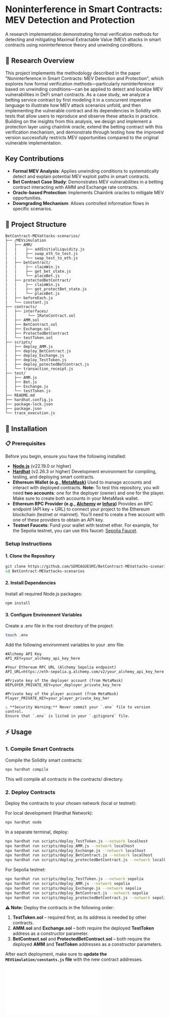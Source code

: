 # Noninterference in Smart Contracts: MEV Detection and Protection

A research implementation demonstrating formal verification methods for detecting and mitigating Maximal Extractable Value (MEV) attacks in smart contracts using noninterference theory and unwinding conditions.

## 🔬 Research Overview

This project implements the methodology described in the paper "Noninterference in Smart Contracts: MEV Detection and Protection", which explores how formal verification methods—particularly noninterference based on unwinding conditions—can be applied to detect and localize MEV vulnerabilities in DeFi smart contracts. As a case study, we analyze a betting service contract by first modeling it in a concurrent imperative language to illustrate how MEV attack scenarios unfold, and then implementing the vulnerable contract and its dependencies in Solidity with tests that allow users to reproduce and observe these attacks in practice. Building on the insights from this analysis, we design and implement a protection layer using chainlink oracle, extend the betting contract with this verification mechanism, and demonstrate through testing how the improved version successfully restricts MEV opportunities compared to the original vulnerable implementation.

## Key Contributions

- **Formal MEV Analysis**: Applies unwinding conditions to systematically detect and explain potential MEV exploit paths in smart contracts.
- **Bet Contract Case Study**: Demonstrates MEV vulnerabilities in a betting contract interacting with AMM and Exchange rate contracts.
- **Oracle-based Protection**: Implements Chainlink oracles to mitigate MEV opportunities.
- **Downgrading Mechanism**: Allows controlled information flows in specific scenarios.

## 📁 Project Structure

```
BetContract-MEVattacks-scenarios/
├── /MEVsimulation
│   ├── AMM/
│   |    ├── addInitialLiquidity.js  
|   |    ├── swap_eth_to_test.js 
|   |    └── swap_test_to_eth.js  
|   ├── betContract/  
|   |    ├── claimWin.js  
|   |    ├── get_bet_state.js 
|   |    └── placeBet.js  
|   ├── protectedBetContract/  
|   |    ├── claimWin.js 
|   |    ├── get_protectBet_state.js 
|   |    └── placeBet.js
|   ├── beforeEach.js      
|   └── constant.js
├── contracts/
│   ├── interfaces/
|   |     └── IRateContract.sol   
|   ├── AMM.sol                 
│   ├── BetContract.sol         
│   ├── Exchange.sol           
│   ├── ProtectedBetContract               
|   └── testToken.sol          
├── scripts/
│   ├── deploy_AMM.js              
│   ├── deploy_BetContract.js 
|   ├── deploy_Exchange.js
|   ├── deploy_TestToken.js
|   ├── deploy_potectedBetContract.js             
│   └── transaction_receipt.js               
├── test/
│   ├── AMM.js             
│   ├── Bet.js 
|   ├── Exchange.js        
│   └── testToken.js         
├── README.md
├── hardhat.config.js
├── package-lock.json
├── package.json
└── trace_execution.js
```
## 🚀 Installation

### 📋 Prerequisites

Before you begin, ensure you have the following installed:

- **[Node.js](https://nodejs.org/en)** (v22.19.0 or higher)  
- **[Hardhat](https://hardhat.org)** (v2.26.3 or higher) Development environment for compiling, testing, and deploying smart contracts.  
- **Ethereum Wallet (e.g., [MetaMask](https://metamask.io/en-GB))** Used to manage accounts and interact with deployed contracts.  **Note:** To test this repository, you will need **two accounts**: one for the deployer (owner) and one for the player. Make sure to create both accounts in your MetaMask wallet.
- **Ethereum RPC Provider (e.g., [Alchemy](https://www.alchemy.com) or [Infura](https://www.infura.io))** Provides an RPC endpoint (API key + URL) to connect your project to the Ethereum blockchain (testnet or mainnet). You’ll need to create a free account with one of these providers to obtain an API key.
- **Testnet Faucets**: Fund your wallet with testnet ether. For example, for the Sepolia testnet, you can use this faucet: [Sepolia Faucet](https://cloud.google.com/application/web3/faucet/ethereum/sepolia).

### Setup Instructions
#### 1. Clone the Repository
```bash
git clone https://github.com/SEMIAGUESMI/BetContract-MEVattacks-scenarios.git
cd BetContract-MEVattacks-scenarios 
```
#### 2. Install Dependencies
Install all required Node.js packages:
```bash
npm install
```   
#### 3. Configure Environment Variables
Create a .env file in the root directory of the project:
```bash
touch .env
```
Add the following environment variables to your .env file:

```env
#Alchemy API Key
API_KEY=your_alchemy_api_key_here

#Your Ethereum RPC URL (Alchemy Sepolia endpoint)
API_URL=https://eth-sepolia.g.alchemy.com/v2/your_alchemy_api_key_here

#Private key of the deployer account (from MetaMask)
DEPLOYER_PRIVATE_KEY=your_deployer_private_key_here

#Private key of the player account (from MetaMask)
Player_PRIVATE_KEY=your_player_private_key_her

⚠️ **Security Warning:** Never commit your `.env` file to version control. 
Ensure that `.env` is listed in your `.gitignore` file.
```
## ⚡ Usage

### 1. Compile Smart Contracts
   Compile the Solidity smart contracts:  
   ```bash
   npx hardhat compile
   ```
This will compile all contracts in the contracts/ directory.
### 2. Deploy Contracts
Deploy the contracts to your chosen network (local or testnet):

For local development (Hardhat Network):
```bash
npx hardhat node
```
In a separate terminal, deploy:

```bash 
npx hardhat run scripts/deploy_TestToken.js --network localhost
npx hardhat run scripts/deploy_AMM.js --network localhost
npx hardhat run scripts/deploy_Exchange.js --network localhost
npx hardhat run scripts/deploy_BetContract.js --network localhost
npx hardhat run scripts/deploy_protectedBetContract.js --network localhost
```
For Sepolia testnet:
```bash
npx hardhat run scripts/deploy_TestToken.js --network sepolia
npx hardhat run scripts/deploy_AMM.js --network sepolia
npx hardhat run scripts/deploy_Exchange.js --network sepolia
npx hardhat run scripts/deploy_BetContract.js --network sepolia
npx hardhat run scripts/deploy_protectedBetContract.js --network sepolia
```
**⚠️ Note:** Deploy the contracts in the following order:  

1. **TestToken.sol** – required first, as its address is needed by other contracts.  
2. **AMM.sol** and **Exchange.sol** – both require the deployed **TestToken** address as a constructor parameter.  
3. **BetContract.sol** and **ProtectedBetContract.sol** – both require the deployed **AMM** and **TestToken** addresses  as a constructor parameters.  

After each deployment, make sure to **update the `MEVSimulation/constants.js` file** with the new contract addresses.

![MEVSimulation/constants.js](images/constantFile.js)


